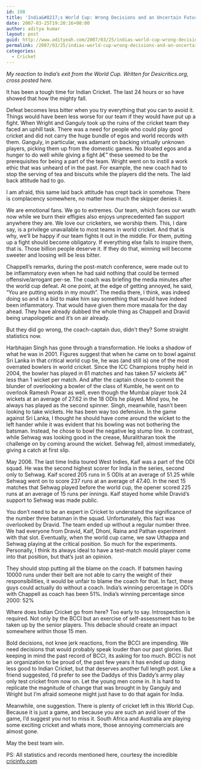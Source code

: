 ```yaml
---
id: 198
title: 'India&#8217;s World Cup: Wrong Decisions and an Uncertain Future'
date: 2007-03-25T19:20:16+00:00
author: aditya kumar
layout: post
guid: http://www.adityeah.com/2007/03/25/indias-world-cup-wrong-decisions-and-an-uncertain-future/
permalink: /2007/03/25/indias-world-cup-wrong-decisions-and-an-uncertain-future/
categories:
  - Cricket
---
```

_My reaction to India&#8217;s exit from the World Cup. Written for Desicritics.org, cross posted here._

It has been a tough time for Indian Cricket. The last 24 hours or so have showed that how the mighty fall.  
  
Defeat becomes less bitter when you try everything that you can to avoid it. Things would have been less worse for our team if they would have put up a fight. When Wright and Ganguly took up the ruins of the cricket team they faced an uphill task. There was a need for people who could play good cricket and did not carry the huge bundle of egos and world records with them. Ganguly, in particular, was adamant on backing virtually unknown players, picking them up from the domestic games. No bloated egos and a hunger to do well while giving a fight â€” these seemed to be the prerequisites for being a part of the team. Wright went on to instill a work ethic that was unheard of in the past. For example, the new coach had to stop the serving of tea and biscuits while the players did the nets. The laid back attitude had to go.  
  
I am afraid, this same laid back attitude has crept back in somehow. There is complacency somewhere, no matter how much the skipper denies it.  
  
We are emotional fans. We go to extremes. Our team, which faces our wrath now while we burn their effigies also enjoys unprecedented fan support anywhere they are. We love our cricketers, we worship them. This, I dare say, is a privilege unavailable to most teams in world cricket. And that is why, we&#8217;ll be happy if our team fights it out in the middle. For them, putting up a fight should become obligatory. If everything else fails to inspire them, that is. Those billion people deserve it. If they do that, winning will become sweeter and loosing will be less bitter.  
  
Chappell&#8217;s remarks, during the post-match conference, were made out to be inflammatory even when he had said nothing that could be termed offensive/arrogant per-se. The coach was briefing the media minutes after the world cup defeat. At one point, at the edge of getting annoyed, he said, &#8220;You are putting words in my mouth&#8221;. The media there, I think, was indeed doing so and in a bid to make him say something that would have indeed been inflammatory. That would have given them more masala for the day ahead. They have already dubbed the whole thing as Chappell and Dravid being unapologetic and it&#8217;s on air already.  
  
But they did go wrong, the coach-captain duo, didn&#8217;t they? Some straight statistics now.  
  
Harbhajan Singh has gone through a transformation. He looks a shadow of what he was in 2001. Figures suggest that when he came on to bowl against Sri Lanka in that critical world cup tie, he was (and still is) one of the most overrated bowlers in world cricket. Since the ICC Champions trophy held in 2004, the bowler has played in 61 matches and has taken 57 wickets â€” less than 1 wicket per match. And after the captain chose to commit the blunder of overlooking a bowler of the class of Kumble, he went on to overlook Ramesh Powar as well, even though the Mumbai player took 24 wickets at an average of 27.62 in the 18 ODIs he played. Mind you, he always has played as the second spinner. Singh, meanwhile, hasn&#8217;t been looking to take wickets. He has been way too defensive. In the game against Sri Lanka, I thought he should have come around the wicket to the left hander while it was evident that his bowling was not bothering the batsman. Instead, he chose to bowl the negative leg stump line. In contrast, while Sehwag was looking good in the crease, Muralitharan took the challenge on by coming around the wicket. Sehwag fell, almost immediately, giving a catch at first slip.  
  
May 2006. The last time India toured West Indies, Kaif was a part of the ODI squad. He was the second highest scorer for India in the series, second only to Sehwag. Kaif scored 205 runs in 5 ODIs at an average of 51.25 while Sehwag went on to score 237 runs at an average of 47.40. In the next 15 matches that Sehwag played before the world cup, the opener scored 225 runs at an average of 15 runs per innings. Kaif stayed home while Dravid&#8217;s support to Sehwag was made public.  
  
You don&#8217;t need to be an expert in Cricket to understand the significance of the number three batsman in the squad. Unfortunately, this fact was overlooked by Dravid. The team ended up without a regular number three. We had everyone from Dravid, Kaif, Dhoni, Raina and Pathan experiment with that slot. Eventually, when the world cup came, we saw Uthappa and Sehwag playing at the critical position. So much for the experiments. Personally, I think its always ideal to have a test-match mould player come into that position, but that&#8217;s just an opinion.  
  
They should stop putting all the blame on the coach. If batsmen having 10000 runs under their belt are not able to carry the weight of their responsibilities, it would be unfair to blame the coach for that. In fact, these guys could actually do without a coach. India&#8217;s winning percentage in ODI&#8217;s with Chappell as coach has been 51%. India&#8217;s winning percentage since 2000: 52%  
  
Where does Indian Cricket go from here? Too early to say. Introspection is required. Not only by the BCCI but an exercise of self-assessment has to be taken up by the senior players. This debacle should create an impact somewhere within those 15 men.  
  
Bold decisions, not knee jerk reactions, from the BCCI are impending. We need decisions that would probably speak louder than our past glories. But keeping in mind the past record of BCCI, its asking for too much. BCCI is not an organization to be proud of, the past few years it has ended up doing less good to Indian Cricket, but that deserves another full length post. Like a friend suggested, I&#8217;d prefer to see the Daddys of this Daddy&#8217;s army play only test cricket from now on. Let the young men come in. It is hard to replicate the magnitude of change that was brought in by Ganguly and Wright but I&#8217;m afraid someone might just have to do that again for India.  
  
Meanwhile, one suggestion. There is plenty of cricket left in this World Cup. Because it is just a game, and because you are such an avid lover of the game, I&#8217;d suggest you not to miss it. South Africa and Australia are playing some exciting cricket and whats more, those annoying commercials are almost gone.  
  
May the best team win. 

PS: All statistics and records mentioned here, courtesy the incredible [cricinfo.com](http://www.cricinfo.com)